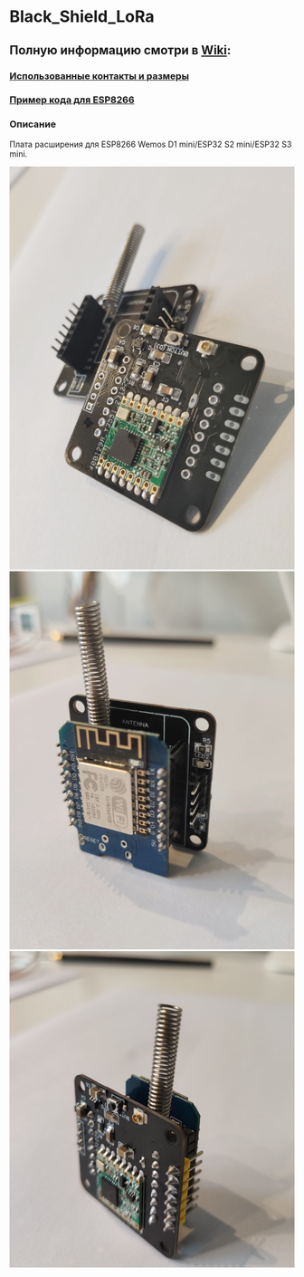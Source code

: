 # Black_Shield_LoRa
## Полную информацию смотри в [Wiki](https://github.com/Ale-maker325/Black_Shield_LoRa/wiki):

### [Использованные контакты и размеры](https://github.com/Ale-maker325/Black_Shield_LoRa/wiki)
### [Пример кода для ESP8266](https://github.com/Ale-maker325/Black_Shield_LoRa/wiki/%D0%9F%D1%80%D0%B8%D0%BC%D0%B5%D1%80%D1%8B-%D0%BA%D0%BE%D0%B4%D0%B0-%D0%B4%D0%BB%D1%8F-ESP8266)




### Описание
Плата расширения для ESP8266 Wemos D1 mini/ESP32 S2 mini/ESP32 S3 mini.

![IMG_1707047014268](https://github.com/Ale-maker325/Black_Shield_LoRa/blob/main/IMAGE/1707047014268.jpg)
![IMG_1707047014265](https://github.com/Ale-maker325/Black_Shield_LoRa/blob/main/IMAGE/1707047014265.jpg)
![IMG_1707047014262](https://github.com/Ale-maker325/Black_Shield_LoRa/blob/main/IMAGE/1707047014262.jpg)